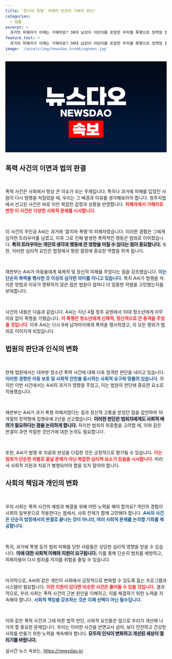 ```yaml
---
title: ‘묻지마 폭행’ 피해자 반전의 가해자 변신!
categories:
  - 법률
excerpt: >
  과거의 피해자가 이제는 가해자로? 30대 남성이 어린이를 포함한 무차별 폭행으로 징역형 집행유예를 선고받았다. 폭력이 불러온 예기치 않은 전환점, 그 이면에 숨겨진 심리적 트라우마가 주목받고 있다!
feature_text: >
  과거의 피해자가 이제는 가해자로? 30대 남성이 어린이를 포함한 무차별 폭행으로 징역형 집행유예를 선고받았다. 폭력이 불러온 예기치 않은 전환점, 그 이면에 숨겨진 심리적 트라우마가 주목받고 있다!
image: '/assets/img/newsdao_breakingnews.jpg'
---
```


<p><img src="/assets/img/newsdao_breakingnews.jpg" alt="ontimetimes 속보" /></p>

<h2 data-ke-size="size26">폭력 사건의 이면과 법의 판결</h2>

<p data-ke-size="size16">&nbsp;</p>

<p>폭력 사건은 사회에서 항상 큰 이슈가 되는 주제입니다. 특히나 과거에 피해를 입었던 사람이 다시 범행을 저질렀을 때, 우리는 그 배경과 이유를 생각해보아야 합니다. 청주지법에서 선고된 사건은 바로 이런 복잡한 감정과 상황을 반영합니다. <b><span style="color: #ee2323;">피해자에서 가해자로 변한 이 사건은 다양한 사회적 문제를 시사합니다.</span></b></p>

<p data-ke-size="size16">&nbsp;</p>

<p>이 사건의 주인공 A씨는 과거에 '묻지마 폭행'의 피해자였습니다. 이러한 경험은 그에게 심각한 트라우마를 남겼고, 이후 그로 인해 발생한 폭력적인 행동은 범죄로 이어졌습니다. <b><span style="background-color: #21538527;">특히 트라우마는 개인의 생각과 행동에 큰 영향을 미칠 수 있다는 점이 중요합니다.</span></b> 또한, 이러한 심리적 요인은 법정에서 형량 결정에 중요한 역할을 하게 됩니다.</p>

<p data-ke-size="size16">&nbsp;</p>

<p>재판부는 A씨가 아동들에게 육체적 및 정신적 피해를 주었다는 점을 강조했습니다. <b><span style="color: #1a5490;">이는 단순히 폭력을 행사한 것 이상의 심각한 의미를 지니고 있습니다.</span></b> 특히 A씨가 범행을 저지른 방법과 이유가 명확하지 않은 점은 법원이 얼마나 더 엄중한 처벌을 고민했는지를 보여줍니다. </p>

<p data-ke-size="size16">&nbsp;</p>

<p>사건의 내용은 다음과 같습니다. A씨는 지난 4월 청주 공원에서 10대 청소년에게 아무 이유 없이 폭행을 가했습니다. <b><span style="color: #ee2323;">이 폭행은 청소년에게 신체적, 정신적으로 큰 충격을 주었을 것입니다.</span></b> 이후 A씨는 다시 9세 남자아이에게 폭력을 행사하였고, 이 모든 행위가 범죄로 이어지게 되었습니다.</p>

<h2 data-ke-size="size26">법원의 판단과 인식의 변화</h2>

<p data-ke-size="size16">&nbsp;</p>

<p>현재 법원에서는 대부분 청소년 폭력 사건에 대해 더욱 엄격한 판단을 내리고 있습니다. <b><span style="color: #1a5490;">이러한 경향은 아동 보호 및 사회적 안전을 중시하는 사회적 요구와 맞물려 있습니다.</span></b> 하지만 이번 사건에서는 A씨의 과거가 영향을 주었고, 이는 법원의 판단에 중요한 요소로 작용했습니다.</p>

<p data-ke-size="size16">&nbsp;</p>

<p>재판부는 A씨가 과거 폭행 피해자였다는 점과 정신적 고통을 받았던 점을 감안하여 10개월의 징역형에 집행유예 2년을 선고했습니다. <b><span style="background-color: #21538527;">이러한 판단은 범죄자에게도 사회적 배려가 필요하다는 점을 논의하게 합니다.</span></b> 하지만 범죄의 위중함을 고려할 때, 이와 같은 판결이 과연 적절한 것인가에 대한 논의도 필요합니다.</p>

<p data-ke-size="size16">&nbsp;</p>

<p>또한, A씨가 범행 후 치료와 반성을 다짐한 것은 긍정적으로 평가될 수 있습니다. <b><span style="color: #ee2323;">이는 범죄가 단순한 처벌로 끝날 문제가 아닌 복잡한 심리적 요소가 있음을 시사합니다.</span></b> 따라서 사회적 지원과 치료가 병행되어야 함을 잊지 말아야 합니다. </p>

<h2 data-ke-size="size26">사회의 책임과 개인의 변화</h2>

<p data-ke-size="size16">&nbsp;</p>

<p>우리 사회는 폭력 사건의 예방과 해결을 위해 어떤 노력을 해야 할까요? 개인의 경험이 사회의 일부분으로 작용한다는 점에서, 사회 전체가 함께 고민해야 합니다. <b><span style="color: #1a5490;">A씨의 사건은 단순히 법정에서의 판결로 끝나는 것이 아니라, 여러 사회적 문제를 논의할 기회를 제공합니다.</span></b></p>

<p data-ke-size="size16">&nbsp;</p>

<p>특히, 과거에 폭행 등의 범죄 피해를 당한 사람들은 상당한 심리적 영향을 받을 수 있습니다. <b><span style="background-color: #21538527;">이에 대한 사회적 이해와 지원이 요구됩니다.</span></b> 이를 통해 단순히 범죄를 예방하고, 피해자들이 다시 범죄를 저지를 위험을 줄일 수 있습니다.</p>

<p data-ke-size="size16">&nbsp;</p>

<p>마지막으로, A씨와 같은 개인이 사회에서 긍정적으로 변화할 수 있도록 돕는 프로그램과 시스템이 필요합니다. <b><span style="color: #ee2323;">이런 지원이 있다면 비슷한 사건은 줄어들 수 있을 것입니다.</span></b> 결과적으로, 우리 사회는 폭력 사건의 근본 원인을 이해하고, 이를 해결하기 위한 노력을 지속해야 합니다. <b><span style="color: #1a5490;">사회적 책임을 강조하는 것은 이제 선택이 아닌 필수입니다.</span></b></p>

<p data-ke-size="size16">&nbsp;</p>

<p>이와 같은 폭력 사건과 그에 따른 법적 판단, 사회적 요인들은 앞으로 우리가 개선해 나가야 할 중요한 문제입니다. 우리는 이러한 사건을 반면교사 삼아, 보다 안전하고 건강한 사회를 만들기 위한 노력을 계속해야 합니다. <b><span style="background-color: #21538527;">모두의 인식이 변화하고 개선된 세상이 열리기를 바랍니다.</span></b></p>
실시간 뉴스 속보는, <a href="https://newsdao.kr" rel="dofollow">https://newsdao.kr</a>



